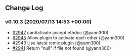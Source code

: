 ## Change Log

### v0.10.3 (2020/07/13 14:53 +00:00)
- [#2947](https://github.com/ethereum/remix-ide/pull/2947) canActivate accept ethdoc (@yann300)
- [#2945](https://github.com/ethereum/remix-ide/pull/2945) Allow plugin to activate each other (@yann300)
- [#2943](https://github.com/ethereum/remix-ide/pull/2943) Use latest remix plugin (@yann300)
- [#2941](https://github.com/ethereum/remix-ide/pull/2941) Return "null" if file not found (@yann300)
